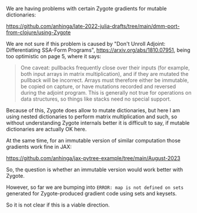 We are having problems with certain Zygote gradients for mutable dictionaries:

https://github.com/anhinga/late-2022-julia-drafts/tree/main/dmm-port-from-clojure/using-Zygote

We are not sure if this problem is caused by
"Don't Unroll Adjoint: Differentiating SSA-Form Programs", https://arxiv.org/abs/1810.07951,
being too optimistic on page 5, where it says:

>One caveat: pullbacks frequently close over their inputs
(for example, both input arrays in matrix multiplication),
and if they are mutated the pullback will be incorrect. Arrays
must therefore either be immutable, be copied on capture,
or have mutations recorded and reversed during the
adjoint program. This is generally not true for operations
on data structures, so things like stacks need no special support.

Because of this, Zygote does allow to mutate dictionaries, but here
I am using nested dictionaries to perform matrix multiplication and such,
so without understanding Zygote internals better it is difficult to say,
if mutable dictionaries are actually OK here.

At the same time, for an immutable version of similar computation 
those gradients work fine in JAX:

https://github.com/anhinga/jax-pytree-example/tree/main/August-2023

So, the question is whether an immutable version would work better with Zygote.

However, so far we are bumping into `ERROR: map is not defined on sets`
generated for Zygote-produced gradient code using sets and keysets.

So it is not clear if this is a viable direction.


